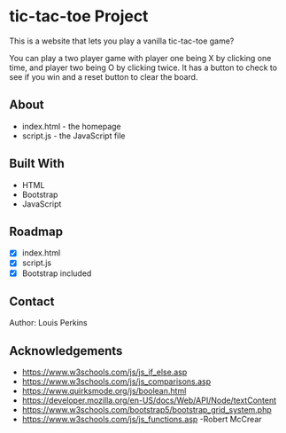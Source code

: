 # tic-tac-toe Project

This is a website that lets you play a vanilla tic-tac-toe game?

You can play a two player game with player one being X by clicking one time, and player two being O by clicking twice. It has a button to check to see if you win and a reset button to clear the board.

## About

- index.html - the homepage
- script.js - the JavaScript file

## Built With

- HTML
- Bootstrap
- JavaScript

## Roadmap

- [x] index.html
- [x] script.js
- [x] Bootstrap included

## Contact

Author: Louis Perkins

## Acknowledgements

- https://www.w3schools.com/js/js_if_else.asp
- https://www.w3schools.com/js/js_comparisons.asp
- https://www.quirksmode.org/js/boolean.html
- https://developer.mozilla.org/en-US/docs/Web/API/Node/textContent
- https://www.w3schools.com/bootstrap5/bootstrap_grid_system.php
- https://www.w3schools.com/js/js_functions.asp
  -Robert McCrear
